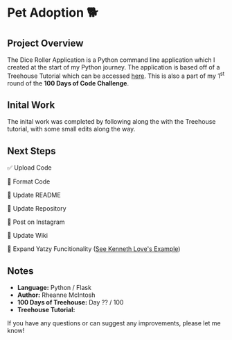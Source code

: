 # Pet Adoption :dog2:

## Project Overview
The Dice Roller Application is a Python command line application which I created at the start of my Python journey. The application is based off of a Treehouse Tutorial which can be accessed [here](). This is also a part of my 1<sup>st</sup> round of the **100 Days of Code Challenge**.

## Inital Work
The inital work was completed by following along the with the Treehouse tutorial, with some small edits along the way.

## Next Steps
:white_check_mark: Upload Code

:black_square_button: Format Code

:black_square_button: Update README

:black_square_button: Update Repository

:black_square_button: Post on Instagram

:black_square_button: Update Wiki

:black_square_button: Expand Yatzy Funcitionality ([See Kenneth Love's Example](https://github.com/kennethlove/yatzy))

## Notes
- **Language:** Python / Flask
- **Author:** Rheanne McIntosh
- **100 Days of Treehouse:** Day ?? / 100
- **Treehouse Tutorial:** []()

If you have any questions or can suggest any improvements, please let me know!
